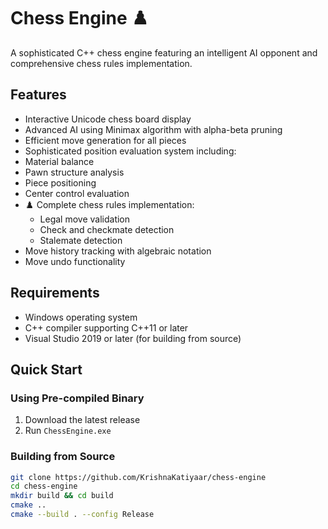 # Chess Engine ♟️

A sophisticated C++ chess engine featuring an intelligent AI opponent and comprehensive chess rules implementation.

## Features

-  Interactive Unicode chess board display
-  Advanced AI using Minimax algorithm with alpha-beta pruning
-  Efficient move generation for all pieces
-  Sophisticated position evaluation system including:
  - Material balance
  - Pawn structure analysis
  - Piece positioning
  - Center control evaluation
- ♟️ Complete chess rules implementation:
  - Legal move validation
  - Check and checkmate detection
  - Stalemate detection
-  Move history tracking with algebraic notation
-  Move undo functionality

## Requirements

- Windows operating system
- C++ compiler supporting C++11 or later
- Visual Studio 2019 or later (for building from source)

## Quick Start

### Using Pre-compiled Binary

1. Download the latest release
2. Run `ChessEngine.exe`

### Building from Source

```bash
git clone https://github.com/KrishnaKatiyaar/chess-engine
cd chess-engine
mkdir build && cd build
cmake ..
cmake --build . --config Release
